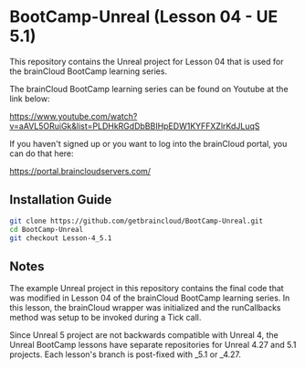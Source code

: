 # BootCamp-Unreal (Lesson 04 - UE 5.1)

This repository contains the Unreal project for Lesson 04 that is used for the brainCloud BootCamp learning series.

The brainCloud BootCamp learning series can be found on Youtube at the link below:

https://www.youtube.com/watch?v=aAVL5ORuiGk&list=PLDHkRGdDbBBIHpEDW1KYFFXZlrKdJLuqS


If you haven't signed up or you want to log into the brainCloud portal, you can do that here:

https://portal.braincloudservers.com/


## Installation Guide

```bash
git clone https://github.com/getbraincloud/BootCamp-Unreal.git
cd BootCamp-Unreal
git checkout Lesson-4_5.1
```

## Notes

The example Unreal project in this repository contains the final code that was modified in Lesson 04 of the brainCloud BootCamp learning series. In this lesson, the brainCloud wrapper was initialized and the runCallbacks method was setup to be invoked during a Tick call.

Since Unreal 5 project are not backwards compatible with Unreal 4, the Unreal BootCamp lessons have separate repositories for Unreal 4.27 and 5.1 projects. Each lesson's branch is post-fixed with _5.1 or _4.27.
